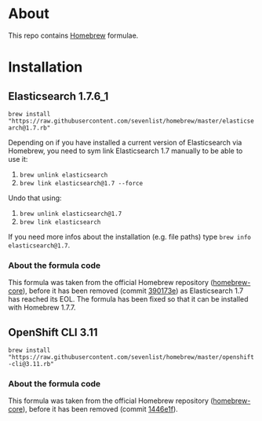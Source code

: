 # About
This repo contains [Homebrew](https://brew.sh/) formulae.

# Installation

## Elasticsearch 1.7.6_1
`brew install "https://raw.githubusercontent.com/sevenlist/homebrew/master/elasticsearch@1.7.rb"`

Depending on if you have installed a current version of Elasticsearch via Homebrew, you need to sym link Elasticsearch 1.7 manually to be able to use it:
1. `brew unlink elasticsearch`
2. `brew link elasticsearch@1.7 --force`

Undo that using:
1. `brew unlink elasticsearch@1.7`
2. `brew link elasticsearch`

If you need more infos about the installation (e.g. file paths) type `brew info elasticsearch@1.7`.

### About the formula code
This formula was taken from the official Homebrew repository ([homebrew-core](https://github.com/Homebrew/homebrew-core/)), before it has been removed (commit [390173e](https://github.com/Homebrew/homebrew-core/commit/390173e9035a2bb4b107930c11f07d31a204ea23)) as Elasticsearch 1.7 has reached its EOL. The formula has been fixed so that it can be installed with Homebrew 1.7.7.

## OpenShift CLI 3.11
`brew install "https://raw.githubusercontent.com/sevenlist/homebrew/master/openshift-cli@3.11.rb"`

### About the formula code
This formula was taken from the official Homebrew repository ([homebrew-core](https://github.com/Homebrew/homebrew-core/)), before it has been removed (commit [1446e1f](https://github.com/Homebrew/homebrew-core/commit/1446e1f05b4d4eb76dca1efe4eff5910c133a5cf)).